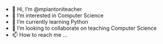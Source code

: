 - 👋 Hi, I’m @mpiantoniteacher
- 👀 I’m interested in Computer Science
- 🌱 I’m currently learning Python
- 💞️ I’m looking to collaborate on teaching Computer Science
- 📫 How to reach me ...

<!---
mpiantoniteacher/mpiantoniteacher is a ✨ special ✨ repository because its `README.md` (this file) appears on your GitHub profile.
You can click the Preview link to take a look at your changes.
--->
